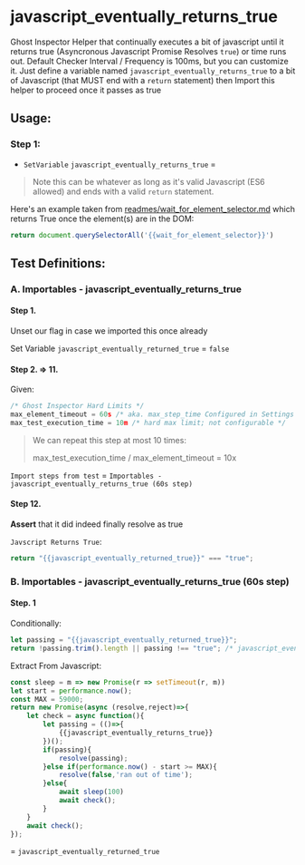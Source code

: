 # javascript_eventually_returns_true

Ghost Inspector Helper that continually executes a bit of javascript until it returns true (Asyncronous Javascript Promise Resolves `true`) or time runs out. Default Checker Interval / Frequency is 100ms, but you can customize it. Just define a variable named `javascript_eventually_returns_true` to a bit of Javascript (that MUST end with a `return` statement) then Import this helper to proceed once it passes as true

## Usage:

### Step 1: 
- `SetVariable` `javascript_eventually_returns_true` =
> Note this can be whatever as long as it's valid Javascript (ES6 allowed) and ends with a valid `return` statement.

Here's an example taken from [readmes/wait_for_element_selector.md](https://github.com/jakedowns/ghost-inspector-helpers/blob/master/readmes/wait_for_element_selector.md) which returns True once the element(s) are in the DOM:
```javascript
return document.querySelectorAll('{{wait_for_element_selector}}')
```

## Test Definitions:

### A. Importables - javascript_eventually_returns_true

#### Step 1.

Unset our flag in case we imported this once already

Set Variable `javascript_eventually_returned_true` = `false`

#### Step 2. => 11.

Given:
```javascript
/* Ghost Inspector Hard Limits */
max_element_timeout = 60s /* aka. max_step_time Configured in Settings > Step Timing > Element Timeout */
max_test_execution_time = 10m /* hard max limit; not configurable */
```

> We can repeat this step at most 10 times:
> 
> max_test_execution_time / max_element_timeout = 10x

`Import steps from test` = `Importables - javascript_eventually_returns_true (60s step)`

#### Step 12.

**Assert** that it did indeed finally resolve as true

`Javscript Returns True`:
```javascript
return "{{javascript_eventually_returned_true}}" === "true";
```

### B. Importables - javascript_eventually_returns_true (60s step)

#### Step. 1

Conditionally:
```javascript
let passing = "{{javascript_eventually_returned_true}}";
return !passing.trim().length || passing !== "true"; /* javascript_eventually_returned_true */
```

Extract From Javascript:
```javascript
const sleep = m => new Promise(r => setTimeout(r, m))
let start = performance.now();
const MAX = 59000;
return new Promise(async (resolve,reject)=>{
    let check = async function(){
    	let passing = (()=>{
    	    {{javascript_eventually_returns_true}}
    	})();
    	if(passing){
    		resolve(passing);
    	}else if(performance.now() - start >= MAX){
    		resolve(false,'ran out of time');
    	}else{
    		await sleep(100)
    		await check();
    	}
    }
    await check();
});
```
= `javascript_eventually_returned_true`
